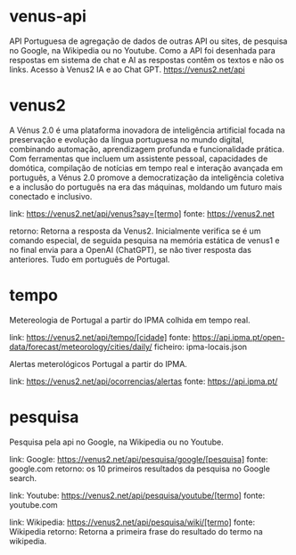 # venus-api
API Portuguesa de agregação de dados de outras API ou sites, de pesquisa no Google, na Wikipedia ou no Youtube. Como a API foi desenhada para respostas em sistema de chat e AI as respostas contêm os textos e não os links. Acesso à Venus2 IA e ao Chat GPT. 
https://venus2.net/api

# venus2

A Vénus 2.0 é uma plataforma inovadora de inteligência artificial focada na preservação e evolução da língua portuguesa no mundo digital, combinando automação, aprendizagem profunda e funcionalidade prática. Com ferramentas que incluem um assistente pessoal, capacidades de domótica, compilação de notícias em tempo real e interação avançada em português, a Vénus 2.0 promove a democratização da inteligência coletiva e a inclusão do português na era das máquinas, moldando um futuro mais conectado e inclusivo.

link: https://venus2.net/api/venus?say=[termo]
fonte: https://venus2.net

retorno: Retorna a resposta da Venus2. Inicialmente verifica se é um comando especial, de seguida pesquisa na memória estática de venus1 e no final envia para a OpenAI (ChatGPT), se não tiver resposta das anteriores. Tudo em português de Portugal.
 
# tempo

Metereologia de Portugal a partir do IPMA colhida em tempo real.

link: https://venus2.net/api/tempo/[cidade]
fonte: https://api.ipma.pt/open-data/forecast/meteorology/cities/daily/
ficheiro: ipma-locais.json

Alertas meterológicos Portugal a partir do IPMA.

link: https://venus2.net/api/ocorrencias/alertas
fonte: https://api.ipma.pt/

# pesquisa

Pesquisa pela api no Google, na Wikipedia ou no Youtube.

link: Google: https://venus2.net/api/pesquisa/google/[pesquisa]
fonte: google.com
retorno: os 10 primeiros resultados da pesquisa no Google search.

link: Youtube: https://venus2.net/api/pesquisa/youtube/[termo]
fonte: youtube.com

link: Wikipedia: https://venus2.net/api/pesquisa/wiki/[termo]
fonte: Wikipedia
retorno: Retorna a primeira frase do resultado do termo na wikipedia.
